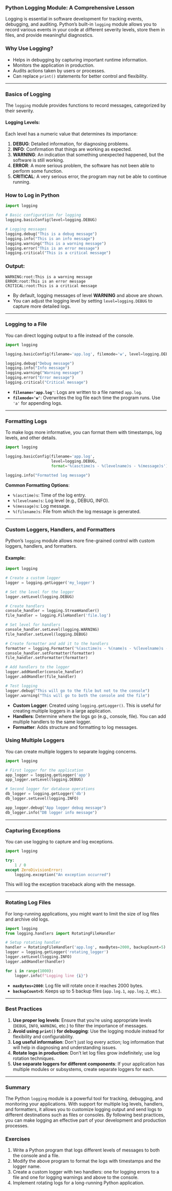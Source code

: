 ### Python Logging Module: A Comprehensive Lesson

Logging is essential in software development for tracking events, debugging, and auditing. Python’s built-in `logging` module allows you to record various events in your code at different severity levels, store them in files, and provide meaningful diagnostics.

### Why Use Logging?
- Helps in debugging by capturing important runtime information.
- Monitors the application in production.
- Audits actions taken by users or processes.
- Can replace `print()` statements for better control and flexibility.

---

### Basics of Logging

The `logging` module provides functions to record messages, categorized by their severity.

#### Logging Levels:
Each level has a numeric value that determines its importance:
1. **DEBUG**: Detailed information, for diagnosing problems.
2. **INFO**: Confirmation that things are working as expected.
3. **WARNING**: An indication that something unexpected happened, but the software is still working.
4. **ERROR**: A more serious problem, the software has not been able to perform some function.
5. **CRITICAL**: A very serious error, the program may not be able to continue running.

### How to Log in Python

```python
import logging

# Basic configuration for logging
logging.basicConfig(level=logging.DEBUG)

# Logging messages
logging.debug("This is a debug message")
logging.info("This is an info message")
logging.warning("This is a warning message")
logging.error("This is an error message")
logging.critical("This is a critical message")
```

### Output:
```text
WARNING:root:This is a warning message
ERROR:root:This is an error message
CRITICAL:root:This is a critical message
```

- By default, logging messages of level **WARNING** and above are shown.
- You can adjust the logging level by setting `level=logging.DEBUG` to capture more detailed logs.

---

### Logging to a File

You can direct logging output to a file instead of the console.

```python
import logging

logging.basicConfig(filename='app.log', filemode='w', level=logging.DEBUG)

logging.debug("Debug message")
logging.info("Info message")
logging.warning("Warning message")
logging.error("Error message")
logging.critical("Critical message")
```

- **`filename='app.log'`**: Logs are written to a file named `app.log`.
- **`filemode='w'`**: Overwrites the log file each time the program runs. Use `'a'` for appending logs.

---

### Formatting Logs

To make logs more informative, you can format them with timestamps, log levels, and other details.

```python
import logging

logging.basicConfig(filename='app.log', 
                    level=logging.DEBUG,
                    format='%(asctime)s - %(levelname)s - %(message)s')

logging.info("Formatted log message")
```

**Common Formatting Options**:
- `%(asctime)s`: Time of the log entry.
- `%(levelname)s`: Log level (e.g., DEBUG, INFO).
- `%(message)s`: Log message.
- `%(filename)s`: File from which the log message is generated.

---

### Custom Loggers, Handlers, and Formatters

Python’s `logging` module allows more fine-grained control with custom loggers, handlers, and formatters.

#### Example:

```python
import logging

# Create a custom logger
logger = logging.getLogger('my_logger')

# Set the level for the logger
logger.setLevel(logging.DEBUG)

# Create handlers
console_handler = logging.StreamHandler()
file_handler = logging.FileHandler('file.log')

# Set level for handlers
console_handler.setLevel(logging.WARNING)
file_handler.setLevel(logging.DEBUG)

# Create formatter and add it to the handlers
formatter = logging.Formatter('%(asctime)s - %(name)s - %(levelname)s - %(message)s')
console_handler.setFormatter(formatter)
file_handler.setFormatter(formatter)

# Add handlers to the logger
logger.addHandler(console_handler)
logger.addHandler(file_handler)

# Test logging
logger.debug("This will go to the file but not to the console")
logger.warning("This will go to both the console and the file")
```

- **Custom Logger**: Created using `logging.getLogger()`. This is useful for creating multiple loggers in a large application.
- **Handlers**: Determine where the logs go (e.g., console, file). You can add multiple handlers to the same logger.
- **Formatter**: Adds structure and formatting to log messages.

### Using Multiple Loggers

You can create multiple loggers to separate logging concerns.

```python
import logging

# First logger for the application
app_logger = logging.getLogger('app')
app_logger.setLevel(logging.DEBUG)

# Second logger for database operations
db_logger = logging.getLogger('db')
db_logger.setLevel(logging.INFO)

app_logger.debug("App logger debug message")
db_logger.info("DB logger info message")
```

---

### Capturing Exceptions

You can use logging to capture and log exceptions.

```python
import logging

try:
    1 / 0
except ZeroDivisionError:
    logging.exception("An exception occurred")
```

This will log the exception traceback along with the message.

---

### Rotating Log Files

For long-running applications, you might want to limit the size of log files and archive old logs.

```python
import logging
from logging.handlers import RotatingFileHandler

# Setup rotating handler
handler = RotatingFileHandler('app.log', maxBytes=2000, backupCount=5)
logger = logging.getLogger('rotating_logger')
logger.setLevel(logging.INFO)
logger.addHandler(handler)

for i in range(1000):
    logger.info(f"Logging line {i}")
```

- **`maxBytes=2000`**: Log file will rotate once it reaches 2000 bytes.
- **`backupCount=5`**: Keeps up to 5 backup files (`app.log.1`, `app.log.2`, etc.).

---

### Best Practices

1. **Use proper log levels**: Ensure that you’re using appropriate levels (`DEBUG`, `INFO`, `WARNING`, etc.) to filter the importance of messages.
2. **Avoid using `print()` for debugging**: Use the logging module instead for flexibility and configurability.
3. **Log useful information**: Don't just log every action; log information that will help in diagnosing and understanding issues.
4. **Rotate logs in production**: Don’t let log files grow indefinitely; use log rotation techniques.
5. **Use separate loggers for different components**: If your application has multiple modules or subsystems, create separate loggers for each.

---

### Summary

The Python `logging` module is a powerful tool for tracking, debugging, and monitoring your applications. With support for multiple log levels, handlers, and formatters, it allows you to customize logging output and send logs to different destinations such as files or consoles. By following best practices, you can make logging an effective part of your development and production processes.

### Exercises

1. Write a Python program that logs different levels of messages to both the console and a file.
2. Modify the above program to format the logs with timestamps and the logger name.
3. Create a custom logger with two handlers: one for logging errors to a file and one for logging warnings and above to the console.
4. Implement rotating logs for a long-running Python application.
